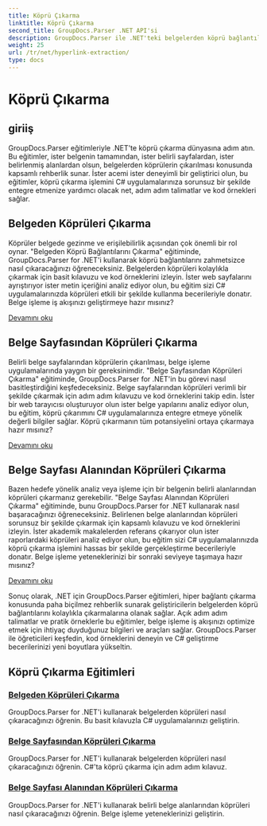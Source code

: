 ```yaml
---
title: Köprü Çıkarma
linktitle: Köprü Çıkarma
second_title: GroupDocs.Parser .NET API'si
description: GroupDocs.Parser ile .NET'teki belgelerden köprü bağlantılarını zahmetsizce çıkarın. Köprü çıkarmaya yönelik adım adım kılavuzlarla C# uygulamalarınızı geliştirin.
weight: 25
url: /tr/net/hyperlink-extraction/
type: docs
---
```

# Köprü Çıkarma

## giriiş

GroupDocs.Parser eğitimleriyle .NET'te köprü çıkarma dünyasına adım atın. Bu eğitimler, ister belgenin tamamından, ister belirli sayfalardan, ister belirlenmiş alanlardan olsun, belgelerden köprülerin çıkarılması konusunda kapsamlı rehberlik sunar. İster acemi ister deneyimli bir geliştirici olun, bu eğitimler, köprü çıkarma işlemini C# uygulamalarınıza sorunsuz bir şekilde entegre etmenize yardımcı olacak net, adım adım talimatlar ve kod örnekleri sağlar.

## Belgeden Köprüleri Çıkarma

Köprüler belgede gezinme ve erişilebilirlik açısından çok önemli bir rol oynar. "Belgeden Köprü Bağlantılarını Çıkarma" eğitiminde, GroupDocs.Parser for .NET'i kullanarak köprü bağlantılarını zahmetsizce nasıl çıkaracağınızı öğreneceksiniz. Belgelerden köprüleri kolaylıkla çıkarmak için basit kılavuzu ve kod örneklerini izleyin. İster web sayfalarını ayrıştırıyor ister metin içeriğini analiz ediyor olun, bu eğitim sizi C# uygulamalarınızda köprüleri etkili bir şekilde kullanma becerileriyle donatır. Belge işleme iş akışınızı geliştirmeye hazır mısınız?

[Devamını oku](./extract-hyperlinks-from-document/)

## Belge Sayfasından Köprüleri Çıkarma

Belirli belge sayfalarından köprülerin çıkarılması, belge işleme uygulamalarında yaygın bir gereksinimdir. "Belge Sayfasından Köprüleri Çıkarma" eğitiminde, GroupDocs.Parser for .NET'in bu görevi nasıl basitleştirdiğini keşfedeceksiniz. Belge sayfalarından köprüleri verimli bir şekilde çıkarmak için adım adım kılavuzu ve kod örneklerini takip edin. İster bir web tarayıcısı oluşturuyor olun ister belge yapılarını analiz ediyor olun, bu eğitim, köprü çıkarımını C# uygulamalarınıza entegre etmeye yönelik değerli bilgiler sağlar. Köprü çıkarmanın tüm potansiyelini ortaya çıkarmaya hazır mısınız?

[Devamını oku](./extract-hyperlinks-from-document-page/)

## Belge Sayfası Alanından Köprüleri Çıkarma

Bazen hedefe yönelik analiz veya işleme için bir belgenin belirli alanlarından köprüleri çıkarmanız gerekebilir. "Belge Sayfası Alanından Köprüleri Çıkarma" eğitiminde, bunu GroupDocs.Parser for .NET kullanarak nasıl başaracağınızı öğreneceksiniz. Belirlenen belge alanlarından köprüleri sorunsuz bir şekilde çıkarmak için kapsamlı kılavuzu ve kod örneklerini izleyin. İster akademik makalelerden referans çıkarıyor olun ister raporlardaki köprüleri analiz ediyor olun, bu eğitim sizi C# uygulamalarınızda köprü çıkarma işlemini hassas bir şekilde gerçekleştirme becerileriyle donatır. Belge işleme yeteneklerinizi bir sonraki seviyeye taşımaya hazır mısınız?

[Devamını oku](./extract-hyperlinks-from-document-page-area/)

Sonuç olarak, .NET için GroupDocs.Parser eğitimleri, hiper bağlantı çıkarma konusunda paha biçilmez rehberlik sunarak geliştiricilerin belgelerden köprü bağlantılarını kolaylıkla çıkarmalarına olanak sağlar. Açık adım adım talimatlar ve pratik örneklerle bu eğitimler, belge işleme iş akışınızı optimize etmek için ihtiyaç duyduğunuz bilgileri ve araçları sağlar. GroupDocs.Parser ile öğreticileri keşfedin, kod örneklerini deneyin ve C# geliştirme becerilerinizi yeni boyutlara yükseltin.
## Köprü Çıkarma Eğitimleri
### [Belgeden Köprüleri Çıkarma](./extract-hyperlinks-from-document/)
GroupDocs.Parser for .NET'i kullanarak belgelerden köprüleri nasıl çıkaracağınızı öğrenin. Bu basit kılavuzla C# uygulamalarınızı geliştirin.
### [Belge Sayfasından Köprüleri Çıkarma](./extract-hyperlinks-from-document-page/)
GroupDocs.Parser for .NET'i kullanarak belgelerden köprüleri nasıl çıkaracağınızı öğrenin. C#'ta köprü çıkarma için adım adım kılavuz.
### [Belge Sayfası Alanından Köprüleri Çıkarma](./extract-hyperlinks-from-document-page-area/)
GroupDocs.Parser for .NET'i kullanarak belirli belge alanlarından köprüleri nasıl çıkaracağınızı öğrenin. Belge işleme yeteneklerinizi geliştirin.